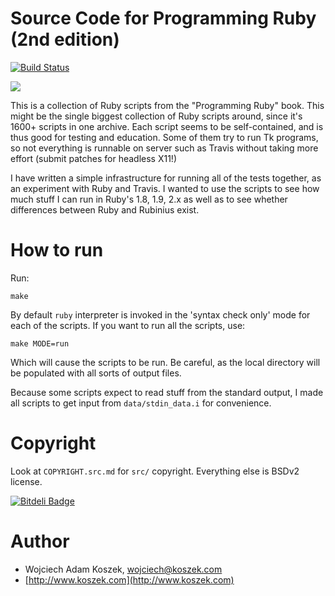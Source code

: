 # Source Code for Programming Ruby (2nd edition)

[![Build Status](https://travis-ci.org/wkoszek/book-programming-ruby.svg)](https://travis-ci.org/wkoszek/book-programming-ruby)

<a href="http://www.amazon.com/gp/product/1937785491/ref=as_li_tl?ie=UTF8&camp=1789&creative=390957&creativeASIN=1937785491&linkCode=as2&tag=wojcadamkoszh-20&linkId=PHNJA5PM4PDXU2BF"><img border="0" src="http://ws-na.amazon-adsystem.com/widgets/q?_encoding=UTF8&ASIN=1937785491&Format=_SL250_&ID=AsinImage&MarketPlace=US&ServiceVersion=20070822&WS=1&tag=wojcadamkoszh-20" ></a><img src="http://ir-na.amazon-adsystem.com/e/ir?t=wojcadamkoszh-20&l=as2&o=1&a=1937785491" width="1" height="1" border="0" alt="" style="border:none !important; margin:0px !important;" />

This is a collection of Ruby scripts from the "Programming Ruby" book.  This
might be the single biggest collection of Ruby scripts around, since it's
1600+ scripts in one archive. Each script seems to be self-contained, and is
thus good for testing and education. Some of them try to run Tk programs, so
not everything is runnable on server such as Travis without taking more
effort (submit patches for headless X11!)

I have written a simple infrastructure for running all of the tests
together, as an experiment with Ruby and Travis. I wanted to use the scripts
to see how much stuff I can run in Ruby's 1.8, 1.9, 2.x as well as to see
whether differences between Ruby and Rubinius exist.

# How to run

Run:

	make

By default `ruby` interpreter is invoked in the 'syntax check only' mode for
each of the scripts. If you want to run all the scripts, use:

	make MODE=run

Which will cause the scripts to be run. Be careful, as the local directory
will be populated with all sorts of output files.

Because some scripts expect to read stuff from the standard output, I made
all scripts to get input from `data/stdin_data.i` for convenience.

# Copyright

Look at `COPYRIGHT.src.md` for `src/` copyright. Everything else is BSDv2
license.


[![Bitdeli Badge](https://d2weczhvl823v0.cloudfront.net/wkoszek/book-programming-ruby/trend.png)](https://bitdeli.com/free "Bitdeli Badge")


# Author

- Wojciech Adam Koszek, [wojciech@koszek.com](mailto:wojciech@koszek.com)
- [http://www.koszek.com](http://www.koszek.com)
